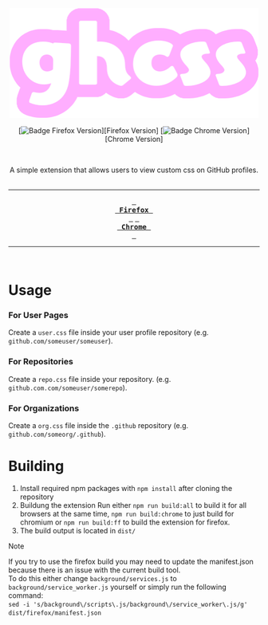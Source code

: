 <div align=center>

<img src="https://raw.githubusercontent.com/gh-css/extension/master/assets/ghcss.png" width="500" height="220" alt="ghcss banner">

<br>

[![Badge Firefox Version]][Firefox Version] 
[![Badge Chrome Version]][Chrome Version] 

<br>

A simple extension that allows users to view custom css on GitHub profiles.
<br>
<br>

---

**[<kbd> <br> Firefox <br> </kbd>][Firefox]** 
**[<kbd> <br> Chrome <br> </kbd>][Chrome]** 

---

<br>

</div>

# Usage
### For User Pages
Create a `user.css` file inside your user profile repository (e.g. `github.com/someuser/someuser`).

### For Repositories
Create a `repo.css` file inside your repository. (e.g. `github.com.com/someuser/somerepo`).

### For Organizations
Create a `org.css` file inside the `.github` repository (e.g. `github.com/someorg/.github`).

# Building
1. Install required npm packages with `npm install` after cloning the repository
2. Buildung the extension
   Run either `npm run build:all` to build it for all browsers at the same time,
   `npm run build:chrome` to just build for chromium or
   `npm run build:ff` to build the extension for firefox.
3. The build output is located in `dist/`

> [!NOTE]
> If you try to use the firefox build you may need to update the manifest.json because there is an issue with the current build tool.<br/>
> To do this either change `background/services.js` to `background/service_worker.js` yourself or simply run the following command:<br/>
> `sed -i 's/background\/scripts\.js/background\/service_worker\.js/g' dist/firefox/manifest.json`


<!----------------------------------------------------------------------------->

[Firefox]: https://addons.mozilla.org/en-US/firefox/addon/ghcss-extension
[Chrome]: https://chromewebstore.google.com/detail/ghcss-extension/aelelmkakekefmdealedjjckjjmdoldl
[License]: LICENSE

<!----------------------------------{ Badges }--------------------------------->
[Badge Firefox Version]: https://img.shields.io/amo/v/ghcss-extension
[Badge Chrome Version]: https://img.shields.io/chrome-web-store/v/:aelelmkakekefmdealedjjckjjmdoldl